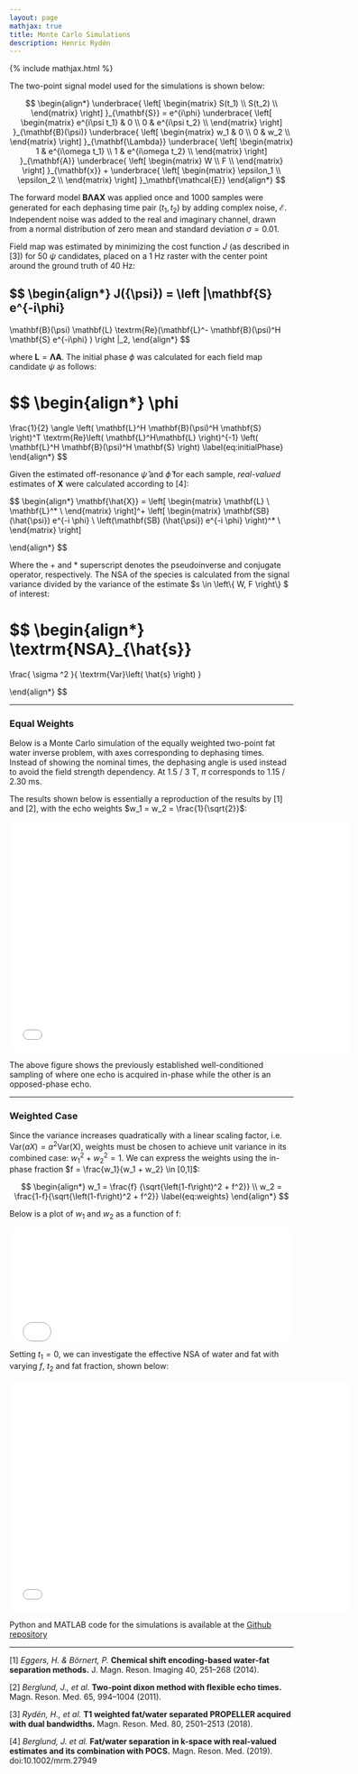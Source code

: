 ```yaml
---
layout: page
mathjax: true
title: Monte Carlo Simulations
description: Henric Rydén
---
```

{% include mathjax.html %}

The two-point signal model used for the simulations is shown below:

$$
\begin{align*}
\underbrace{
    \left[
    \begin{matrix}
    S(t_1) \\
    S(t_2) \\
    \end{matrix}
    \right]
    }_{\mathbf{S}}
    =
    e^{i\phi}
    \underbrace{
    \left[
    \begin{matrix}
    e^{i\psi t_1} & 0 \\
    0 & e^{i\psi t_2} \\
    \end{matrix}
    \right]
    }_{\mathbf{B}(\psi)}
    \underbrace{
    \left[
    \begin{matrix}
    w_1 & 0 \\
    0 & w_2 \\
    \end{matrix}
    \right]
    }_{\mathbf{\Lambda}}
    \underbrace{
    \left[
    \begin{matrix}
    1 & e^{i\omega t_1} \\
    1 & e^{i\omega t_2} \\
    \end{matrix}
    \right]
    }_{\mathbf{A}}
    \underbrace{
    \left[
    \begin{matrix}
    W \\
    F \\
    \end{matrix}
    \right]
    }_{\mathbf{x}}
    + 
    \underbrace{
        \left[
        \begin{matrix}
        \epsilon_1 \\
        \epsilon_2 \\
        \end{matrix}
        \right]
    }_\mathbf{\mathcal{E}}
\end{align*}
$$

The forward model $\mathbf{B \Lambda A X}$ was applied once and 1000 samples were generated for each dephasing time pair $(t_1, t_2)$ by adding complex noise, $\mathbf{\mathcal{E}}$.
Independent noise was added to the real and imaginary channel, drawn from a normal distribution of zero mean and standard deviation $\sigma = 0.01$.

Field map was estimated by minimizing the cost function $J$ (as described in [3]) for 50 $\psi$ candidates, placed on a 1 Hz raster with the center point around the ground truth of 40 Hz:


$$
\begin{align*}
  J({\psi}) = \left \|\mathbf{S}  e^{-i\phi}
  -
  \mathbf{B}(\psi)
  \mathbf{L}
  \textrm{Re}(\mathbf{L}^-
  \mathbf{B}(\psi)^H
  \mathbf{S}
  e^{-i\phi}
  )
  \right \|_2,
\end{align*}
$$


where $\mathbf{L} =  \mathbf{\Lambda A}$.
The initial phase $\phi$ was calculated for each field map candidate $\psi$ as follows:

$$
\begin{align*}
  \phi
  =
  \frac{1}{2}
  \angle
  \left(
    \mathbf{L}^H
    \mathbf{B}(\psi)^H
    \mathbf{S}
  \right)^T
  \textrm{Re}\left(
    \mathbf{L}^H\mathbf{L}
  \right)^{-1}
  \left(
    \mathbf{L}^H
    \mathbf{B}(\psi)^H
    \mathbf{S}
  \right)
\label{eq:initialPhase}
\end{align*}
$$

Given the estimated off-resonance $\hat{\psi}$ and $\hat{\phi}$ for each sample, *real-valued* estimates of $\mathbf{X}$ were calculated according to [4]:

$$
\begin{align*}
  \mathbf{\hat{X}} = 
  \left[
    \begin{matrix}
    \mathbf{L} \\
    \mathbf{L}^* \\
    \end{matrix}
  \right]^+
  \left[
    \begin{matrix}
    \mathbf{SB}            (\hat{\psi})  e^{-i \phi} \\
    \left(\mathbf{SB}            (\hat{\psi})  e^{-i \phi} \right)^* \\
    \end{matrix}
  \right]
    
\end{align*}
$$

Where the + and * superscript denotes the pseudoinverse and conjugate operator, respectively.
The NSA of the species is calculated from the signal variance divided by the variance of the estimate $s \in \left\\{ W, F \right\\} $ of interest:

$$
\begin{align*}
\textrm{NSA}_{\hat{s}}
=
\frac{
  \sigma ^2
}{
  \textrm{Var}\left(
    \hat{s}
    \right)
}

\end{align*}
$$



---

### Equal Weights
Below is a Monte Carlo simulation of the equally weighted two-point fat water inverse problem, with axes corresponding to dephasing times.
Instead of showing the nominal times, the dephasing angle is used instead to avoid the field strength dependency.
At 1.5 / 3 T, $\pi$ corresponds to 1.15 / 2.30 ms.

The results shown below is essentially a reproduction of the results by [1] and [2], with the echo weights $w_1 = w_2 = \frac{1}{\sqrt{2}}$:

<iframe src="../assets/plots/unweighted.html"
    sandbox="allow-same-origin allow-scripts"
    width="120%"
    height="410"
    scrolling="no"
    seamless="seamless"
    frameborder="0">
</iframe>

The above figure shows the previously established well-conditioned sampling of where one echo is acquired in-phase while the other is an opposed-phase echo.

-----

### Weighted Case
Since the variance increases quadratically with a linear scaling factor, i.e. $\textrm{Var}(aX) = a^2 \textrm{Var(X)}$, weights must be chosen to achieve unit variance in its combined case:
$w_1^2 + w_2^2 = 1$.
We can express the weights using the in-phase fraction $f = \frac{w_1}{w_1 + w_2} \in [0,1]$:

$$
\begin{align*}
        w_1 = \frac{f}  {\sqrt{\left(1-f\right)^2 + f^2}} \\
        w_2 = \frac{1-f}{\sqrt{\left(1-f\right)^2 + f^2}}
        \label{eq:weights}
\end{align*}
$$

Below is a plot of $w_1$ and $w_2$ as a function of f:

<iframe src="../assets/plots/weights.html"
    sandbox="allow-same-origin allow-scripts"
    width="100%"
    height="200"
    scrolling="no"
    seamless="seamless"
    frameborder="0">
</iframe>

Setting $t_1 = 0$, we can investigate the effective NSA of water and fat with varying $f$, $t_2$ and fat fraction, shown below:


<iframe src="../assets/plots/weighted.html"
    sandbox="allow-same-origin allow-scripts"
    width="120%"
    height="410"
    scrolling="no"
    seamless="seamless"
    frameborder="0">
</iframe>



Python and MATLAB code for the simulations is available at the [Github repository](https://github.com/henricryden/dbwRARE)

-----
[1] *Eggers, H. & Börnert, P.* **Chemical shift encoding-based water-fat separation methods.**
J. Magn. Reson. Imaging 40, 251–268 (2014).

[2] *Berglund, J., et al.* **Two-point dixon method with flexible echo times.**
Magn. Reson. Med. 65, 994–1004 (2011).

[3] *Rydén, H., et al.* **T1 weighted fat/water separated PROPELLER acquired with dual bandwidths.**
Magn. Reson. Med. 80, 2501–2513 (2018).

[4] *Berglund, J. et al.* **Fat/water separation in k-space with real-valued estimates and its combination with POCS.**
Magn. Reson. Med. (2019). doi:10.1002/mrm.27949